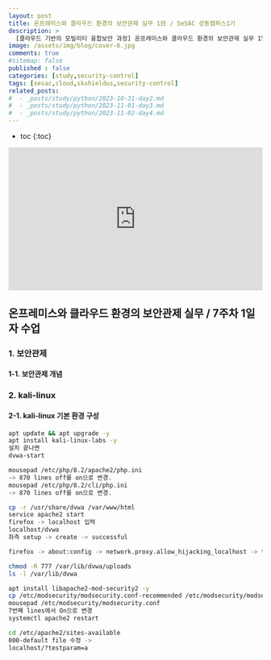 ```yaml
---
layout: post
title: 온프레미스와 클라우드 환경의 보안관제 실무 1日 / SeSAC 성동캠퍼스1기
description: >
  [클라우드 기반의 모빌리티 융합보안 과정] 온프레미스와 클라우드 환경의 보안관제 실무 1일차 수업입니다. 보안관제에 대한 개념을 이해하고, kali-linux 기본 환경 구축에 대해 배웠습니다.
image: /assets/img/blog/cover-6.jpg
comments: true
#sitemap: false
published : false
categories: [study,security-control]
tags: [sesac,cloud,skshieldus,security-control]
related_posts:
#  - _posts/study/python/2023-10-31-day2.md
#  - _posts/study/python/2023-11-01-day3.md
#  - _posts/study/python/2023-11-02-day4.md
---
```

* toc
{:toc}

<style>.embed-container { position: relative; padding-bottom: 56.25%; height: 0; overflow: hidden; max-width: 100%; } .embed-container iframe, .embed-container object, .embed-container embed { position: absolute; top: 0; left: 0; width: 100%; height: 100%; }</style><div class='embed-container'><iframe src='https://www.youtube.com/embed/' frameborder='0' allowfullscreen></iframe></div>

## 온프레미스와 클라우드 환경의 보안관제 실무 / 7주차 1일자 수업

### 1. 보안관제

#### 1-1. 보안관제 개념


### 2. kali-linux

#### 2-1. kali-linux 기본 환경 구성

```bash
apt update && apt upgrade -y
apt install kali-linux-labs -y
설치 끝나면
dvwa-start

mousepad /etc/php/8.2/apache2/php.ini
-> 870 lines off를 on으로 변경.
mousepad /etc/php/8.2/cli/php.ini
-> 870 lines off를 on으로 변경.

cp -r /usr/share/dvwa /var/www/html
service apache2 start
firefox -> localhost 입력
localhost/dvwa
좌측 setup -> create -> successful

firefox -> about:config -> network.proxy.allow_hijacking_localhost -> true로 변경. 

chmod -R 777 /var/lib/dvwa/uploads
ls -l /var/lib/dvwa

apt install libapache2-mod-security2 -y
cp /etc/modsecurity/modsecurity.conf-recommended /etc/modsecurity/modsecurity.conf
mousepad /etc/modsecurity/modsecurity.conf
7번째 lines에서 On으로 변경
systemctl apache2 restart

cd /etc/apache2/sites-available
000-default file 수정 -> 
localhost/?testparam=a
```
